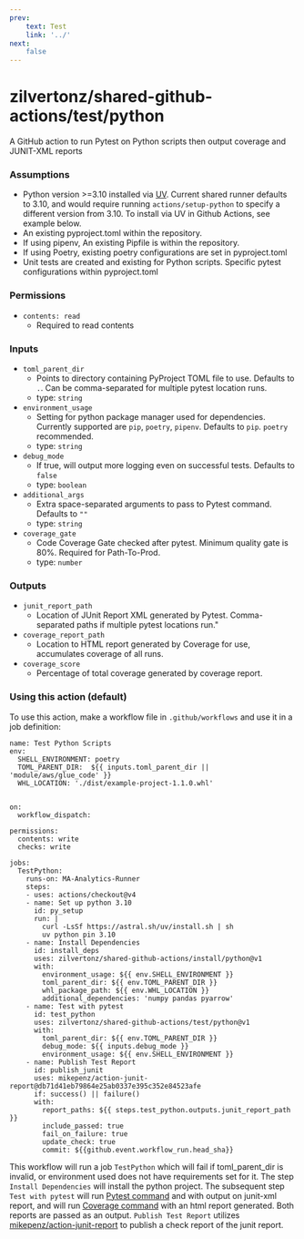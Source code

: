 ```yaml
---
prev:
    text: Test
    link: '../'
next:
    false
---
```

zilvertonz/shared-github-actions/test/python
===========================================================

A GitHub action to run Pytest on Python scripts then output coverage and JUNIT-XML reports

### Assumptions

+ Python version >=3.10 installed via [UV](https://docs.astral.sh/uv/). Current shared runner defaults to 3.10, and would require running `actions/setup-python` to specify a different version from 3.10. To install via UV in Github Actions, see example below.
+ An existing pyproject.toml within the repository.
+ If using pipenv, An existing Pipfile is within the repository. 
+ If using Poetry, existing poetry configurations are set in pyproject.toml
+ Unit tests are created and existing for Python scripts. Specific pytest configurations within pyproject.toml

### Permissions

+ `contents: read`
  + Required to read contents

### Inputs

+ `toml_parent_dir`
  + Points to directory containing PyProject TOML file to use. Defaults to `.`. Can be comma-separated for multiple pytest location runs.
  + type: `string`
+ `environment_usage`
  + Setting for python package manager used for dependencies. Currently supported are `pip`, `poetry`, `pipenv`. Defaults to `pip`. `poetry` recommended.
  + type: `string`
+ `debug_mode`
  + If true, will output more logging even on successful tests. Defaults to `false`
  + type: `boolean`
+ `additional_args`
  + Extra space-separated arguments to pass to Pytest command. Defaults to `""`
  + type: `string`
+ `coverage_gate`
  + Code Coverage Gate checked after pytest. Minimum quality gate is 80%. Required for Path-To-Prod.
  + type: `number`

### Outputs

+ `junit_report_path`
  + Location of JUnit Report XML generated by Pytest. Comma-separated paths if multiple pytest locations run."
+ `coverage_report_path`
  + Location to HTML report generated by Coverage for use, accumulates coverage of all runs.
+ `coverage_score`
  + Percentage of total coverage generated by coverage report.


### Using this action (default)

To use this action, make a workflow file in `.github/workflows` and use it in a job definition:
```
name: Test Python Scripts
env:
  SHELL_ENVIRONMENT: poetry
  TOML_PARENT_DIR:  ${{ inputs.toml_parent_dir || 'module/aws/glue_code' }}
  WHL_LOCATION: './dist/example-project-1.1.0.whl'


on:
  workflow_dispatch:

permissions:
  contents: write
  checks: write

jobs:
  TestPython:
    runs-on: MA-Analytics-Runner
    steps:
    - uses: actions/checkout@v4
    - name: Set up python 3.10
      id: py_setup
      run: |
        curl -LsSf https://astral.sh/uv/install.sh | sh
        uv python pin 3.10
    - name: Install Dependencies
      id: install_deps
      uses: zilvertonz/shared-github-actions/install/python@v1
      with:
        environment_usage: ${{ env.SHELL_ENVIRONMENT }}
        toml_parent_dir: ${{ env.TOML_PARENT_DIR }}
        whl_package_path: ${{ env.WHL_LOCATION }}
        additional_dependencies: 'numpy pandas pyarrow'
    - name: Test with pytest
      id: test_python
      uses: zilvertonz/shared-github-actions/test/python@v1
      with:
        toml_parent_dir: ${{ env.TOML_PARENT_DIR }}
        debug_mode: ${{ inputs.debug_mode }}
        environment_usage: ${{ env.SHELL_ENVIRONMENT }}
    - name: Publish Test Report
      id: publish_junit
      uses: mikepenz/action-junit-report@db71d41eb79864e25ab0337e395c352e84523afe
      if: success() || failure()
      with:
        report_paths: ${{ steps.test_python.outputs.junit_report_path }}
        include_passed: true
        fail_on_failure: true
        update_check: true
        commit: ${{github.event.workflow_run.head_sha}}

```

This workflow will run a job `TestPython` which will fail if toml_parent_dir is invalid, or environment used does not have requirements set for it. The step `Install Dependencies` will install the python project. The subsequent step `Test with pytest` will run [Pytest command](https://docs.pytest.org/en/stable/) and with output on junit-xml report, and will run [Coverage command](https://coverage.readthedocs.io/en/7.6.1/) with an html report generated. Both reports are passed as an output. `Publish Test Report` utilizes [mikepenz/action-junit-report](https://github.com/mikepenz/action-junit-report) to publish a check report of the junit report.